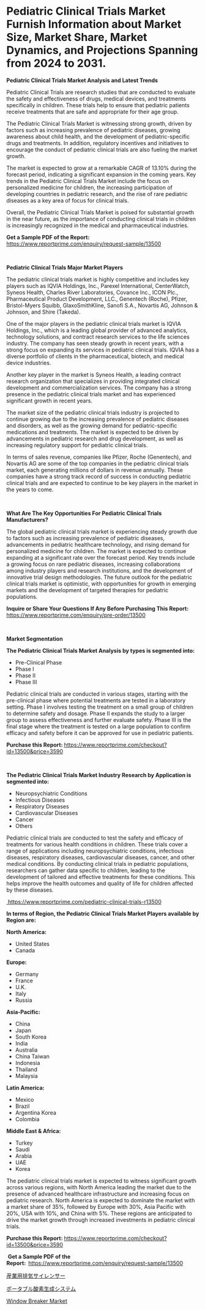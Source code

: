 <p><h1>Pediatric Clinical Trials Market Furnish Information about Market Size, Market Share, Market Dynamics, and Projections Spanning from 2024 to 2031.</h1></p><p><strong>Pediatric Clinical Trials Market Analysis and Latest Trends</strong></p>
<p><p>Pediatric Clinical Trials are research studies that are conducted to evaluate the safety and effectiveness of drugs, medical devices, and treatments specifically in children. These trials help to ensure that pediatric patients receive treatments that are safe and appropriate for their age group.</p><p>The Pediatric Clinical Trials Market is witnessing strong growth, driven by factors such as increasing prevalence of pediatric diseases, growing awareness about child health, and the development of pediatric-specific drugs and treatments. In addition, regulatory incentives and initiatives to encourage the conduct of pediatric clinical trials are also fueling the market growth.</p><p>The market is expected to grow at a remarkable CAGR of 13.10% during the forecast period, indicating a significant expansion in the coming years. Key trends in the Pediatric Clinical Trials Market include the focus on personalized medicine for children, the increasing participation of developing countries in pediatric research, and the rise of rare pediatric diseases as a key area of focus for clinical trials.</p><p>Overall, the Pediatric Clinical Trials Market is poised for substantial growth in the near future, as the importance of conducting clinical trials in children is increasingly recognized in the medical and pharmaceutical industries.</p></p>
<p><strong>Get a Sample PDF of the Report:&nbsp;</strong> <a href="https://www.reportprime.com/enquiry/request-sample/13500">https://www.reportprime.com/enquiry/request-sample/13500</a></p>
<p>&nbsp;</p>
<p><strong>Pediatric Clinical Trials Major Market Players</strong></p>
<p><p>The pediatric clinical trials market is highly competitive and includes key players such as IQVIA Holdings, Inc., Parexel International, CenterWatch, Syneos Health, Charles River Laboratories, Covance Inc., ICON Plc., Pharmaceutical Product Development, LLC., Genentech (Roche), Pfizer, Bristol-Myers Squibb, GlaxoSmithKline, Sanofi S.A., Novartis AG, Johnson & Johnson, and Shire (Takeda). </p><p>One of the major players in the pediatric clinical trials market is IQVIA Holdings, Inc., which is a leading global provider of advanced analytics, technology solutions, and contract research services to the life sciences industry. The company has seen steady growth in recent years, with a strong focus on expanding its services in pediatric clinical trials. IQVIA has a diverse portfolio of clients in the pharmaceutical, biotech, and medical device industries.</p><p>Another key player in the market is Syneos Health, a leading contract research organization that specializes in providing integrated clinical development and commercialization services. The company has a strong presence in the pediatric clinical trials market and has experienced significant growth in recent years.</p><p>The market size of the pediatric clinical trials industry is projected to continue growing due to the increasing prevalence of pediatric diseases and disorders, as well as the growing demand for pediatric-specific medications and treatments. The market is expected to be driven by advancements in pediatric research and drug development, as well as increasing regulatory support for pediatric clinical trials.</p><p>In terms of sales revenue, companies like Pfizer, Roche (Genentech), and Novartis AG are some of the top companies in the pediatric clinical trials market, each generating millions of dollars in revenue annually. These companies have a strong track record of success in conducting pediatric clinical trials and are expected to continue to be key players in the market in the years to come.</p></p>
<p>&nbsp;</p>
<p><strong>What Are The Key Opportunities For Pediatric Clinical Trials Manufacturers?</strong></p>
<p><p>The global pediatric clinical trials market is experiencing steady growth due to factors such as increasing prevalence of pediatric diseases, advancements in pediatric healthcare technology, and rising demand for personalized medicine for children. The market is expected to continue expanding at a significant rate over the forecast period. Key trends include a growing focus on rare pediatric diseases, increasing collaborations among industry players and research institutions, and the development of innovative trial design methodologies. The future outlook for the pediatric clinical trials market is optimistic, with opportunities for growth in emerging markets and the development of targeted therapies for pediatric populations.</p></p>
<p><strong>Inquire or Share Your Questions If Any Before Purchasing This Report:</strong> <a href="https://www.reportprime.com/enquiry/pre-order/13500">https://www.reportprime.com/enquiry/pre-order/13500</a></p>
<p>&nbsp;</p>
<p><strong>Market Segmentation</strong></p>
<p><strong>The Pediatric Clinical Trials Market Analysis by types is segmented into:</strong></p>
<p><ul><li>Pre-Clinical Phase</li><li>Phase I</li><li>Phase II</li><li>Phase III</li></ul></p>
<p><p>Pediatric clinical trials are conducted in various stages, starting with the pre-clinical phase where potential treatments are tested in a laboratory setting. Phase I involves testing the treatment on a small group of children to determine safety and dosage. Phase II expands the study to a larger group to assess effectiveness and further evaluate safety. Phase III is the final stage where the treatment is tested on a large population to confirm efficacy and safety before it can be approved for use in pediatric patients.</p></p>
<p><strong>Purchase this Report:&nbsp;</strong><a href="https://www.reportprime.com/checkout?id=13500&price=3590">https://www.reportprime.com/checkout?id=13500&price=3590</a></p>
<p>&nbsp;</p>
<p><strong>The Pediatric Clinical Trials Market Industry Research by Application is segmented into:</strong></p>
<p><ul><li>Neuropsychiatric Conditions</li><li>Infectious Diseases</li><li>Respiratory Diseases</li><li>Cardiovascular Diseases</li><li>Cancer</li><li>Others</li></ul></p>
<p><p>Pediatric clinical trials are conducted to test the safety and efficacy of treatments for various health conditions in children. These trials cover a range of applications including neuropsychiatric conditions, infectious diseases, respiratory diseases, cardiovascular diseases, cancer, and other medical conditions. By conducting clinical trials in pediatric populations, researchers can gather data specific to children, leading to the development of tailored and effective treatments for these conditions. This helps improve the health outcomes and quality of life for children affected by these diseases.</p></p>
<p><a href="https://www.reportprime.com/pediatric-clinical-trials-r13500">&nbsp;https://www.reportprime.com/pediatric-clinical-trials-r13500</a></p>
<p><strong>In terms of Region, the Pediatric Clinical Trials Market Players available by Region are:</strong></p>
<p>
    <p> <strong> North America: </strong>
        <ul>
            <li>United States</li>
            <li>Canada</li>
        </ul>
        </p> 
    <p> <strong> Europe: </strong>
        <ul>
            <li>Germany</li>
            <li>France</li>
            <li>U.K.</li>
            <li>Italy</li>
            <li>Russia</li>
        </ul>
        </p> 
    <p> <strong> Asia-Pacific: </strong>
        <ul>
            <li>China</li>
            <li>Japan</li>
            <li>South Korea</li>
            <li>India</li>
            <li>Australia</li>
            <li>China Taiwan</li>
            <li>Indonesia</li>
            <li>Thailand</li>
            <li>Malaysia</li>
        </ul>
        </p> 
    <p> <strong> Latin America: </strong>
        <ul>
            <li>Mexico</li>
            <li>Brazil</li>
            <li>Argentina Korea</li>
            <li>Colombia</li>
        </ul>
        </p> 
    <p> <strong> Middle East & Africa: </strong>
        <ul>
            <li>Turkey</li>
            <li>Saudi</li>
            <li>Arabia</li>
            <li>UAE</li>
            <li>Korea</li>
        </ul>
    </p>
    </p>
<p><p>The pediatric clinical trials market is expected to witness significant growth across various regions, with North America leading the market due to the presence of advanced healthcare infrastructure and increasing focus on pediatric research. North America is expected to dominate the market with a market share of 35%, followed by Europe with 30%, Asia Pacific with 20%, USA with 10%, and China with 5%. These regions are anticipated to drive the market growth through increased investments in pediatric clinical trials.</p></p>
<p><strong>Purchase this Report: </strong><a href="https://www.reportprime.com/checkout?id=13500&price=3590">https://www.reportprime.com/checkout?id=13500&price=3590</a></p>
<p>&nbsp;<strong>Get a Sample PDF of the Report:&nbsp;&nbsp;</strong><a href="https://www.reportprime.com/enquiry/request-sample/13500">https://www.reportprime.com/enquiry/request-sample/13500</a></p>
<p><strong></strong></p>
<p><p><a href="https://medium.com/@amandasantosxavier51/%E7%94%A3%E6%A5%AD%E7%94%A8%E6%8E%92%E6%B0%97%E3%82%B5%E3%82%A4%E3%83%AC%E3%83%B3%E3%82%B5%E3%83%BC%E5%B8%82%E5%A0%B4-2031%E5%B9%B4%E3%81%BE%E3%81%A7%E3%81%AE%E6%88%90%E5%8A%9F%E3%81%99%E3%82%8B%E3%83%93%E3%82%B8%E3%83%8D%E3%82%B9%E6%88%A6%E7%95%A5%E3%81%AE%E9%8D%B5-9407c36b4427">産業用排気サイレンサー</a></p><p><a href="https://medium.com/@jarredmertz53/%E6%90%BA%E5%B8%AF%E5%BC%8F%E9%85%B8%E7%B4%A0%E7%94%9F%E6%88%90%E3%82%B7%E3%82%B9%E3%83%86%E3%83%A0%E5%B8%82%E5%A0%B4%E8%A6%8F%E6%A8%A1%E3%81%A8%E5%B8%82%E5%A0%B4%E5%8B%95%E5%90%91-%E5%AE%8C%E5%85%A8%E3%81%AA%E7%94%A3%E6%A5%AD%E6%A6%82%E8%A6%81-2024%E5%B9%B4%E3%81%8B%E3%82%892031%E5%B9%B4-a9580a30b3e0">ポータブル酸素生成システム</a></p><p><a href="https://issuu.com/reportprime-2/docs/window-breaker-market-size-2030.pptx">Window Breaker Market</a></p></p>